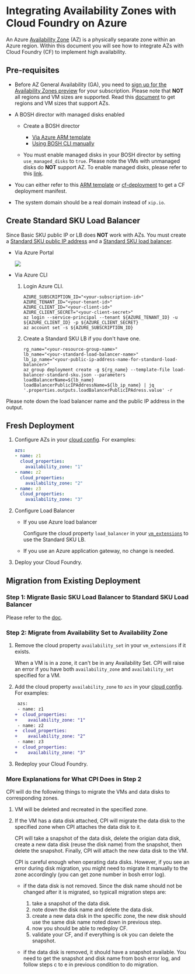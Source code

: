 # Integrating Availability Zones with Cloud Foundry on Azure

An Azure [Availability Zone](https://docs.microsoft.com/en-us/azure/availability-zones/az-overview) (AZ) is a physically separate zone within an Azure region. Within this document you will see how to integrate AZs with Cloud Foundry (CF) to implement high availability.

## Pre-requisites

* Before AZ General Availability (GA), you need to [sign up for the Availability Zones preview](http://aka.ms/azenroll) for your subscription. Please note that **NOT** all regions and VM sizes are supported. Read this [document](https://docs.microsoft.com/en-us/azure/availability-zones/az-overview) to get regions and VM sizes that support AZs.

* A BOSH director with managed disks enabled

    * Create a BOSH director 

        * [Via Azure ARM template](../../get-started/via-arm-templates/deploy-bosh-via-arm-templates.md)
        * [Using BOSH CLI manually](https://bosh.io/docs/init-azure.html)

    * You must enable managed disks in your BOSH director by setting `use_managed_disks` to `true`. Please note the VMs with unmanaged disks do **NOT** support AZ. To enable managed disks, please refer to this [link](../managed-disks/README.md).

* You can either refer to this [ARM template](../../get-started/via-arm-templates/deploy-bosh-via-arm-templates.md) or [cf-deployment](https://github.com/cloudfoundry/cf-deployment) to get a CF deployment manifest.

* The system domain should be a real domain instead of `xip.io`.

## Create Standard SKU Load Balancer

Since Basic SKU public IP or LB does **NOT** work with AZs. You must create a [Standard SKU public IP address](https://docs.microsoft.com/en-us/azure/virtual-network/virtual-network-public-ip-address) and a [Standard SKU load balancer](https://docs.microsoft.com/en-us/azure/load-balancer/load-balancer-standard-overview).

* Via Azure Portal

    <a href="https://portal.azure.com/#create/Microsoft.Template/uri/https%3A%2F%2Fraw.githubusercontent.com%2Fcloudfoundry-incubator%2Fbosh-azure-cpi-release%2Fmaster%2Fdocs%2Fadvanced%2Favailability-zone%2Fload-balancer-standard-sku.json" target="_blank">
    <img src="http://azuredeploy.net/deploybutton.png"/>
    </a>

* Via Azure CLI

    1. Login Azure CLI.

        ```
        AZURE_SUBSCRIPTION_ID="<your-subscription-id>"
        AZURE_TENANT_ID="<your-tenant-id>"
        AZURE_CLIENT_ID="<your-client-id>"
        AZURE_CLIENT_SECRET="<your-client-secret>"
        az login --service-principal --tenant ${AZURE_TENANT_ID} -u ${AZURE_CLIENT_ID} -p ${AZURE_CLIENT_SECRET}
        az account set -s ${AZURE_SUBSCRIPTION_ID}
        ```

    1. Create a Standard SKU LB if you don't have one.

        ```
        rg_name="<your-resource-group-name>"
        lb_name="<your-standard-load-balancer-name>"
        lb_ip_name="<your-public-ip-address-name-for-standard-load-balancer>"
        az group deployment create -g ${rg_name} --template-file load-balancer-standard-sku.json --parameters loadBalancerName=${lb_name} loadBalancerPublicIPAddressName=${lb_ip_name} | jq '.properties.outputs.loadBalancerPublicIPAdress.value' -r
        ```

Please note down the load balancer name and the public IP address in the output.

## Fresh Deployment

1. Configure AZs in your [cloud config](https://bosh.io/docs/azure-cpi.html#azs). For examples:

    ```yaml
    azs:
    - name: z1
      cloud_properties:
        availability_zone: "1"
    - name: z2
      cloud_properties:
        availability_zone: "2"
    - name: z3
      cloud_properties:
        availability_zone: "3"
    ```

1. Configure Load Balancer

    - If you use Azure load balancer

        Configure the cloud property `load_balancer` in your [`vm_extensions`](https://bosh.io/docs/azure-cpi.html#resource-pools) to use the Standard SKU LB.

    - If you use an Azure application gateway, no change is needed.


1. Deploy your Cloud Foundry.

## Migration from Existing Deployment

### Step 1: Migrate Basic SKU Load Balancer to Standard SKU Load Balancer

Please refer to the [doc](../migrate-basic-lb-to-standard-lb/).

### Step 2: Migrate from Availability Set to Availability Zone

1. Remove the cloud property `availability_set` in your `vm_extensions` if it exists.

    When a VM is in a zone, it can't be in any Availability Set. CPI will raise an error if you have both `availability_zone` and `availability_set` specified for a VM.

1. Add the cloud property `availability_zone` to `azs` in your [cloud config](https://bosh.io/docs/azure-cpi.html#azs). For examples:

    ```diff
     azs:
     - name: z1
    +  cloud_properties:
    +    availability_zone: "1"
     - name: z2
    +  cloud_properties:
    +    availability_zone: "2"
     - name: z3
    +  cloud_properties:
    +    availability_zone: "3"
    ```

1. Redeploy your Cloud Foundry.

### More Explanations for What CPI Does in Step 2

CPI will do the following things to migrate the VMs and data disks to corresponding zones.

1. VM will be deleted and recreated in the specified zone.

1. If the VM has a data disk attached, CPI will migrate the data disk to the specified zone when CPI attaches the data disk to it.

    CPI will take a snapshot of the data disk, delete the origian data disk, create a new data disk (reuse the disk name) from the snapshot, then delete the snapshot. Finally, CPI will attach the new data disk to the VM.

    CPI is careful enough when operating data disks. However, if you see an error during disk migration, you might need to migrate it manually to the zone accordingly (you can get zone number in bosh error log).

    * if the data disk is not removed. Since the disk name should not be changed after it is migrated, so typicall migration steps are:

      1. take a snapshot of the data disk.
      1. note down the disk name and delete the data disk.
      1. create a new data disk in the specific zone, the new disk should use the same disk name noted down in previous step.
      1. now you should be able to redeploy CF.
      1. validate your CF, and if everything is ok you can delete the snapshot.

    * if the data disk is removed, it should have a snapshot available. You need to get the snapshot and disk name from bosh error log, and follow steps c to e in previous condition to do migration.
